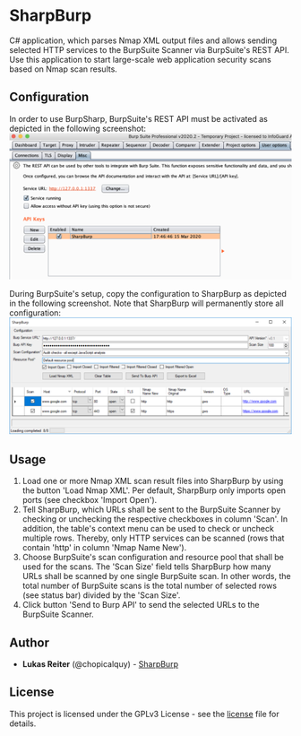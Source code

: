 # SharpBurp

C# application, which parses Nmap XML output files and allows sending 
selected HTTP services to the BurpSuite Scanner via BurpSuite's REST API.
Use this application to start large-scale web application security scans
based on Nmap scan results.

## Configuration

In order to use BurpSharp, BurpSuite's REST API must be activated as 
depicted in the following screenshot:
![BurpSuite API configuration for BurpSharp](Resources/burpsuite_config.png)

During BurpSuite's setup, copy the configuration to SharpBurp as depicted 
in the following screenshot. Note that SharpBurp will permanently 
store all configuration:
![SharpBurp configuration to interact with BurpSuite](Resources/sharpburp_config.png)

## Usage

  1. Load one or more Nmap XML scan result files into SharpBurp by using 
  the button 'Load Nmap XML'. Per default, SharpBurp only imports open ports 
  (see checkbox 'Import Open').
  2. Tell SharpBurp, which URLs shall be sent to the BurpSuite Scanner 
  by checking or unchecking the respective checkboxes in column 'Scan'. In
  addition, the table's context menu can be used to check or uncheck multiple 
  rows. Thereby, only HTTP services can be scanned (rows that contain 'http' in 
  column 'Nmap Name New').
  2. Choose BurpSuite's scan configuration and resource pool that shall be 
  used for the scans. The 'Scan Size' field tells SharpBurp how many URLs shall
  be scanned by one single BurpSuite scan. In other words, the total number of
  BurpSuite scans is the total number of selected rows (see status bar) 
  divided by the 'Scan Size'.
  5. Click button 'Send to Burp API' to send the selected URLs to the BurpSuite 
  Scanner.
  
## Author

  * **Lukas Reiter** (@chopicalquy) - [SharpBurp](https://github.com/chopicalqui/SharpBurp)

## License

This project is licensed under the GPLv3 License - see the
[license](https://github.com/chopicalqui/SharpBurp/blob/master/LICENSE) file for details.
